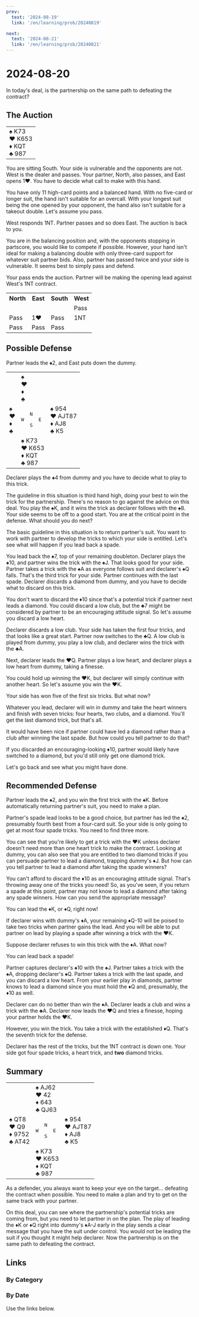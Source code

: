 ```yaml
---
prev:
  text: '2024-08-19'
  link: '/en/learning/prob/20240819'

next:
  text: '2024-08-21'
  link: '/en/learning/prob/20240821'
---
```


# 2024-08-20

In today's deal, is the partnership on the same path to defeating the contract?

<Badge type="tip" text="Defense"/>

## The Auction

<table class="hand">
	<tr>
		<td>♠ K73<br>♥ K653<br>♦ KQT<br>♣ 987</td>
	</tr>
</table>

You are sitting South. Your side is vulnerable and the opponents are not. West is the dealer and passes. Your partner, North, also passes, and East opens 1♥. You have to decide what call to make with this hand.

You have only 11 high-card points and a balanced hand. With no five-card or longer suit, the hand isn't suitable for an overcall. With your longest suit being the one opened by your opponent, the hand also isn't suitable for a takeout double. Let's assume you pass.

West responds 1NT. Partner passes and so does East. The auction is back to you.

You are in the balancing position and, with the opponents stopping in partscore, you would like to compete if possible. However, your hand isn't ideal for making a balancing double with only three-card support for whatever suit partner bids. Also, partner has passed twice and your side is vulnerable. It seems best to simply pass and defend.

Your pass ends the auction. Partner will be making the opening lead against West's 1NT contract.

<table class="auction">
	<tr>
		<th>North</th>
		<th>East</th>
		<th>South</th>
		<th>West</th>
	</tr>
	<tr>
		<td></td>
		<td></td>
		<td></td>
		<td>Pass</td>
	</tr>
	<tr>
		<td>Pass</td>
		<td>1♥</td>
		<td>Pass</td>
		<td>1NT</td>
	</tr>
	<tr>
		<td>Pass</td>
		<td>Pass</td>
		<td>Pass</td>
		<td></td>
	</tr>
</table>

## Possible Defense

Partner leads the ♠2, and East puts down the dummy.

<table class="deal">
	<tr>
		<td></td>
		<td>♠ <br>♥ <br>♦ <br>♣ </td>
		<td></td>
	</tr>
	<tr>
		<td>♠ <br>♥ <br>♦ <br>♣ </td>
		<td><pre>   N<br>W     E<br>   S</pre></td>
		<td>♠ 954<br>♥ AJT87<br>♦ AJ8<br>♣ K5</td>
	</tr>
	<tr>
		<td></td>
		<td>♠ K73<br>♥ K653<br>♦ KQT<br>♣ 987</td>
		<td></td>
	</tr>
</table>

Declarer plays the ♠4 from dummy and you have to decide what to
play to this trick.

The guideline in this situation is third hand high, doing your best to win the trick for the partnership. There's no reason to go against the advice on this deal. You play the ♠K, and it wins the trick as declarer follows with the ♠8. Your side seems to be off to a good start. You are at the critical point in the defense. What should you do next?

The basic guideline in this situation is to return partner's suit. You want to work with partner to develop the tricks to which your side is entitled. Let's see what will happen if you lead back a spade.

You lead back the ♠7, top of your remaining doubleton. Declarer plays the ♠10, and partner wins the trick with the ♠J. That looks good for your side. Partner takes a trick with the ♠A as everyone follows suit and declarer's ♠Q falls. That's the third trick for your side. Partner continues with the last spade. Declarer discards a diamond from dummy, and you have to decide what to discard on this trick.

You don't want to discard the ♦10 since that's a potential trick if partner next leads a diamond. You could discard a low club, but the ♣7 might be considered by partner to be an encouraging attitude signal. So let's assume you discard a low heart.

Declarer discards a low club. Your side has taken the first four tricks, and that looks like a great start. Partner now switches to the ♣Q. A low club is played from dummy, you play a low club, and declarer wins the trick with the ♣A.

Next, declarer leads the ♥Q. Partner plays a low heart, and declarer plays a low heart from dummy, taking a finesse.

You could hold up winning the ♥K, but declarer will simply continue with another heart. So let's assume you win the ♥K.

Your side has won five of the first six tricks. But what now?

Whatever you lead, declarer will win in dummy and take the heart winners and finish with seven tricks: four hearts, two clubs, and a diamond. You'll get the last diamond trick, but that's all.

It would have been nice if partner could have led a diamond rather than a club after winning the last spade. But how could you tell partner to do that?

If you discarded an encouraging-looking ♦10, partner would likely have switched to a diamond, but you'd still only get one diamond trick.

Let's go back and see what you might have done.

## Recommended Defense

Partner leads the ♠2, and you win the first trick with the ♠K. Before automatically returning partner's suit, you need to make a plan.

Partner's spade lead looks to be a good choice, but partner has led the ♠2, presumably fourth best from a four-card suit. So your side is only going to get at most four spade tricks. You need to find three more.

You can see that you're likely to get a trick with the ♥K unless declarer doesn't need more than one heart trick to make the contract. Looking at dummy, you can also see that you are entitled to two diamond tricks if you can persuade partner to lead a diamond, trapping dummy's ♦J. But how can you tell partner to lead a diamond after taking the spade winners?

You can't afford to discard the ♦10 as an encouraging attitude signal. That's throwing away one of the tricks you need! So, as you've seen, if you return a spade at this point, partner may not know to lead a diamond after taking any spade winners. How can you send the appropriate message?

You can lead the ♦K, or ♦Q, right now!

If declarer wins with dummy's ♦A, your remaining ♦Q-10 will be poised to take two tricks when partner gains the lead. And you will be able to put partner on lead by playing a spade after winning a trick with the ♥K.

Suppose declarer refuses to win this trick with the ♦A. What now?

You can lead back a spade!

Partner captures declarer's ♠10 with the ♠J. Partner takes a trick with the ♠A, dropping declarer's ♠Q. Partner takes a trick with the last spade, and you can discard a low heart. From your earlier play in diamonds, partner knows to lead a diamond since you must hold the ♦Q and, presumably, the ♦10 as well.

Declarer can do no better than win the ♦A. Declarer leads a club and wins a trick with the ♣A. Declarer now leads the ♥Q and tries a finesse, hoping your partner holds the ♥K. 

However, you win the trick. You take a trick with the established ♦Q. That's the seventh trick for the defense.

Declarer has the rest of the tricks, but the 1NT contract is down one. Your side got four spade tricks, a heart trick, and **two** diamond tricks.

## Summary

<table class="deal">
	<tr>
		<td></td>
		<td>♠ AJ62<br>♥ 42<br>♦ 643<br>♣ QJ63</td>
		<td></td>
	</tr>
	<tr>
		<td>♠ QT8<br>♥ Q9<br>♦ 9752<br>♣ AT42</td>
		<td><pre>   N<br>W     E<br>   S</pre></td>
		<td>♠ 954<br>♥ AJT87<br>♦ AJ8<br>♣ K5</td>
	</tr>
	<tr>
		<td></td>
		<td>♠ K73<br>♥ K653<br>♦ KQT<br>♣ 987</td>
		<td></td>
	</tr>
</table>

As a defender, you always want to keep your eye on the target... defeating the contract when possible. You need to make a plan and try to get on the same track with your partner.

On this deal, you can see where the partnership's potential tricks are coming from, but you need to let partner in on the plan. The play of leading the ♦K or ♦Q right into dummy's ♦A-J early in the play sends a clear message that you have the suit under control. You would not be leading the suit if you thought it might help declarer. Now the partnership is on the same path to defeating the contract.

## Links

[<Badge type="tip" text="Go to Practice"/>](/en/practice/prob/20240820)

### By Category

[<Badge type="tip" text="<--"/>](/en/learning/prob/20240817)
[<Badge type="tip" text="Calendar"/>](/en/learning/calendar/202408)
[<Badge type="info" text="-->"/>](/en/learning/prob/20240820#links)

### By Date

Use the links below.
